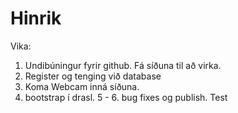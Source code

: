# Hinrik
Vika:
1. Undibúningur fyrir github. Fá síðuna til að virka.
2. Register og tenging við database
3. Koma Webcam inná síðuna.
4. bootstrap í drasl.
5 - 6. bug fixes og publish. 
Test